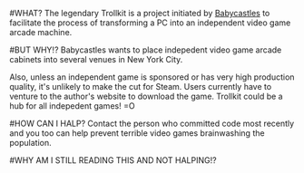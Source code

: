 #WHAT?
The legendary Trollkit is a project initiated by [Babycastles](http://babycastles.com/) to facilitate the process of transforming a PC into an independent video game arcade machine.

#BUT WHY!?
Babycastles wants to place indepedent video game arcade cabinets into several venues in New York City.

Also, unless an independent game is sponsored or has very high production quality, it's unlikely to make the cut for Steam. Users currently have to venture to the author's website to download the game. Trollkit could be a hub for all indepedent games! =O

#HOW CAN I HALP?
Contact the person who committed code most recently and you too can help prevent terrible video games brainwashing the population.

#WHY AM I STILL READING THIS AND NOT HALPING!?